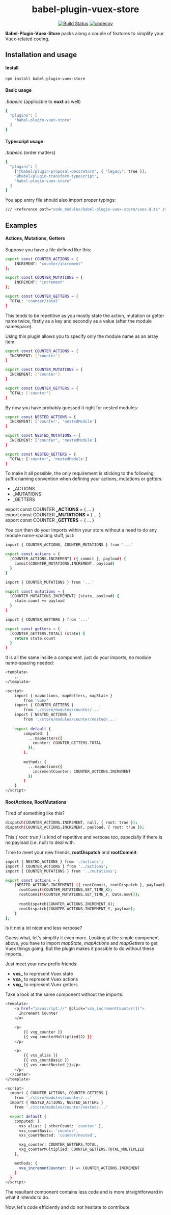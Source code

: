 <div align="center">
<h1>babel-plugin-vuex-store</h1>

[![Build Status](https://travis-ci.com/zabakala/babel-plugin-vuex-store.svg?token=qRgvpnpesqLQasVDw5sN&branch=master)](https://travis-ci.com/zabakala/babel-plugin-vuex-store)
[![codecov](https://codecov.io/gh/zabakala/babel-plugin-vuex-store/branch/master/graph/badge.svg?token=JH6HQI0UUB)](https://codecov.io/gh/zabakala/babel-plugin-vuex-store)

</div>

**Babel-Plugin-Vuex-Store** packs along a couple of features to simplify your Vuex-related coding.

## Installation and usage
#### Install

```sh
npm install babel-plugin-vuex-store
```
#### Basic usage
_.babelrc_ (applicable to **nuxt** as well)
```sh
{
  "plugins": [
    "babel-plugin-vuex-store"
  ]
}
```
#### Typescript usage
_.babelrc_ (order matters)
```sh
{
  "plugins": [
    ["@babel/plugin-proposal-decorators", { "legacy": true }],
    "@babel/plugin-transform-typescript",
    "babel-plugin-vuex-store"
  ]
}
```

You app entry file should also import proper typings:
```sh
/// <reference path="node_modules/babel-plugin-vuex-store/vuex.d.ts" />
```

## Examples
#### Actions, Mutations, Getters
Suppose you have a file defined like this:
```sh
export const COUNTER_ACTIONS = {
    INCREMENT: "counter/increment"
};

export const COUNTER_MUTATIONS = {
    INCREMENT: "increment"
};

export const COUNTER_GETTERS = {
  TOTAL: 'counter/total'
}
```
This tends to be repetitive as you mostly state the action, mutation or getter name twice, firstly as a key and secondly as a value (after the module namespace).

Using this plugin allows you to specify only the module name as an array item:
```sh
export const COUNTER_ACTIONS = {
  INCREMENT: ['counter']
}

export const COUNTER_MUTATIONS = {
  INCREMENT: ['counter']
}

export const COUNTER_GETTERS = {
  TOTAL: ['counter']
}
```

By now you have probably guessed it right for nested modules:
```sh
export const NESTED_ACTIONS = {
  INCREMENT: ['counter', 'nestedModule']
}

export const NESTED_MUTATIONS = {
  INCREMENT: ['counter', 'nestedModule']
}

export const NESTED_GETTERS = {
  TOTAL: ['counter', 'nestedModule']
}
```

To make it all possible, the only requirement is sticking to the following suffix naming convention when defining your actions, mutations or getters:
- _ACTIONS
- _MUTATIONS
- _GETTERS

export const COUNTER **_ACTIONS** = { ... }<br>
export const COUNTER **_MUTATIONS** = { ... }<br>
export const COUNTER **_GETTERS** = { ... }

You can then do your imports within your store without a need to do any module name-spacing stuff, just:
```sh
import { COUNTER_ACTIONS, COUNTER_MUTATIONS } from '...'

export const actions = {
  [COUNTER_ACTIONS.INCREMENT] ({ commit }, payload) {
    commit(COUNTER_MUTATIONS.INCREMENT, payload)
  }
}
```

```sh
import { COUNTER_MUTATIONS } from '...'

export const mutations = {
  [COUNTER_MUTATIONS.INCREMENT] (state, payload) {
    state.count += payload
  }
}
```

```sh
import { COUNTER_GETTERS } from '...'

export const getters = {
  [COUNTER_GETTERS.TOTAL] (state) {
    return state.count
  }
}
```

It is all the same inside a component. just do your imports, no module name-spacing needed:

```sh
<template>
    ...
</template>

<script>
    import { mapActions, mapGetters, mapState } 
        from 'vuex'
    import { COUNTER_GETTERS } 
        from './store/modules/counter/...'
    import { NESTED_ACTIONS } 
        from './store/modules/counter/nested/...'
    
    export default {
        computed: {
          ...mapGetters({
            counter: COUNTER_GETTERS.TOTAL
          }),
        },
        
        methods: {
          ...mapActions({
            incrementCounter: COUNTER_ACTIONS.INCREMENT
          })
        }
    }
</script>
```

#### RootActions, RootMutations
Tired of something like this?
```sh
dispatch(COUNTER_ACTIONS.INCREMENT, null, { root: true });
dispatch(COUNTER_ACTIONS.INCREMENT, payload, { root: true });
```
This _{ root: true }_ is kind of repetitive and verbose too, especially if there is no payload (i.e. null) to deal with.

Time to meet your new friends, **rootDispatch** and **rootCommit**:
```sh
import { NESTED_ACTIONS } from './actions';
import { COUNTER_ACTIONS } from '../actions';
import { COUNTER_MUTATIONS } from '../mutations';

export const actions = {
    [NESTED_ACTIONS.INCREMENT] ({ rootCommit, rootDispatch }, payload) {
      rootCommit(COUNTER_MUTATIONS.SET_TIME_X);
      rootCommit(COUNTER_MUTATIONS.SET_TIME_Y, Date.now());
    
      rootDispatch(COUNTER_ACTIONS.INCREMENT_X);
      rootDispatch(COUNTER_ACTIONS.INCREMENT_Y, payload);
    }
};
```
Is it not a lot nicer and less verbose? 

Guess what, let's simplify it even more. Looking at the simple component above, you have to import _mapState_, _mapActions_ and _mapGetters_ to get Vuex things going. But the plugin makes it possible to do without these imports.

Just meet your new prefix friends:
- **vxs_** to represent Vuex state 
- **vxa_** to represent Vuex actions 
- **vxg_** to represent Vuex getters 

Take a look at the same component without the imports:

```sh
<template>
    <a href="javascript://" @click="vxa_incrementCounter(1)">
      Increment Counter
    </a>

    <p>
        {{ vxg_counter }}
        {{ vxg_counterMultiplied(2) }}
    </p>

    <p>
        {{ vxs_alias }} 
        {{ vxs_countBasic }} 
        {{ vxs_countNested }}</p>
    </p>
  </center>
</template>

<script>
  import { COUNTER_ACTIONS, COUNTER_GETTERS } 
    from './store/modules/counter/...'
  import { NESTED_ACTIONS, NESTED_GETTERS } 
    from './store/modules/counter/nested/...'

  export default {
    computed: {
      vxs_alias: { otherCount: 'counter' },
      vxs_countBasic: 'counter',
      vxs_countNested: 'counter/nested',

      vxg_counter: COUNTER_GETTERS.TOTAL,
      vxg_counterMultiplied: COUNTER_GETTERS.TOTAL_MULTIPLIED
    },

    methods: {
      vxa_incrementCounter: () => COUNTER_ACTIONS.INCREMENT
    }
  }
</script>
```
The resultant component contains less code and is more straightforward in what it intends to do.

Now, let's code efficiently and do not hesitate to contribute.
